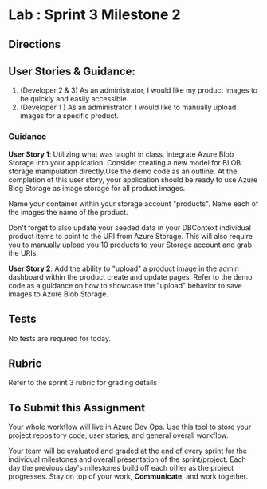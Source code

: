 # Lab : Sprint 3 Milestone 2

## Directions

## User Stories & Guidance:

1. (Developer 2 & 3) As an administrator, I would like my product images to be quickly and easily accessible. 
2. (Developer 1 ) As an administrator, I would like to manually upload images for a specific product.


### Guidance

**User Story 1**: Utilizing what was taught in class, integrate Azure Blob Storage into your application. Consider creating a new model for BLOB storage manipulation directly.Use the demo code as an outline. At the completion of this user story, your application should be ready to use Azure Blog Storage as image storage for all product images. 

Name your container within your storage account "products". Name each of the images the name of the product.

 Don't forget to also update your seeded data in your DBContext individual product items to point to the URI from Azure Storage. This will also require you to manually upload you 10 products to your Storage account and grab the URIs. 

**User Story 2**: Add the ability to "upload" a product image in the admin dashboard within the product create and update pages. Refer to the demo code as a guidance on how to showcase the "upload" behavior to save images to Azure Blob Storage.


## Tests

No tests are required for today. 


## Rubric

Refer to the sprint 3 rubric for grading details


## To Submit this Assignment
Your whole workflow will live in Azure Dev Ops. Use this tool to store your project repository code, user stories, and general overall workflow. 

Your team will be evaluated and graded at the end of every sprint for the individual milestones and overall presentation of the sprint/project. Each day the previous day's milestones build off each other as the project progresses. Stay on top of your work, **Communicate**, and work together.
